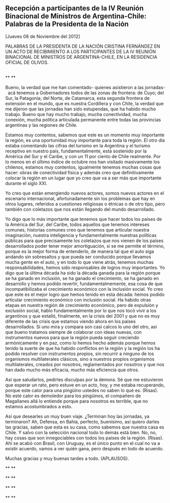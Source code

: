 Recepción a participantes de la IV Reunión Binacional de Ministros de Argentina-Chile: Palabras de la Presidenta de la Nación
-----------------------------------------------------------------------------------------------------------------------------

[Jueves 08 de Noviembre del 2012]

PALABRAS DE LA PRESIDENTA DE LA NACIÓN CRISTINA FERNÁNDEZ EN UN ACTO DE
RECIBIMIENTO A LOS PARTICIPANTES DE LA IV REUNIÓN BINACIONAL DE
MINISTROS DE ARGENTINA-CHILE, EN LA RESIDENCIA OFICIAL DE OLIVOS.

\
** **

Bueno, la verdad que me han comentado- quienes asistieron a las
jornadas-  acá tenemos a Gobernadores todos de las zonas de frontera: de
Cuyo; del Sur, la Patagonia; del Norte, de Catamarca, esta segunda
frontera de extensión en el mundo, que es nuestra Cordillera y con
Chile, la verdad que me dijeron que las jornadas han sido estupendas,
que ha habido mucho trabajo. Bueno que hay mucho trabajo, mucha
conectividad, mucha conexión, mucha política articulada permanente entre
todas las provincias argentinas y las regiones de Chile.

Estamos muy contentos, sabemos que este es un momento muy importante la
región, es una oportunidad muy importante para toda la región. El otro
día estaba comentando las cifras del turismo en la Argentina y el
turismo receptivo en nuestro país, fundamentalmente, está sostenido por
la América del Sur y el Caribe, y con un 11 por ciento de Chile
realmente. Por lo menos en el último índice de octubre nos han visitado
masivamente los chilenos, estamos muy contentos, igualmente tenemos
muchas cosas que hacer: obras de conectividad física y además creo que
definitivamente colocar la región en un lugar que yo creo que va a ser
más que importante durante el siglo XXI.

Yo creo que están emergiendo nuevos actores, somos nuevos actores en el
escenario internacional, afortunadamente sin los problemas que hay en
otros lugares, referidos a cuestiones religiosas o étnicas o de otro
tipo, pero también con coletazos que nos están llegando del mundo
desarrollado.

Yo digo que lo más importante que tenemos que hacer todos los países de
la América del Sur, del Caribe, todos aquellos que tenemos intereses
comunes, historias comunes creo que tenemos que articular nuestra
imaginación, nuestra inteligencia y fundamentalmente nuestras políticas
públicas para que precisamente los coletazos que nos vienen de los
países desarrollados poder tener mejor amortiguación, si se me permite
el término, porque es la mejor forma de entenderlo, de manera tal que el
auto siga andando sin sobresaltos y que pueda ser conducido porque
llevamos mucha gente en el auto, y en todo lo que viene atrás, tenemos
muchas responsabilidades, hemos sido responsables de logros muy
importantes. Yo digo que la última década ha sido la década ganada para
la región porque se ha ganado en inclusión, se ha ganado el crecimiento,
se ha ganado en desarrollo y hemos podido revertir, fundamentalmemente,
esa cosa de que incompatibilizaba el crecimiento económico con la
inclusión social. Yo creo que este es el mejor logro que hemos tenido en
esta década: hemos podido articular crecimiento económico con inclusión
social. Ha habido otras etapas en nuestra región de crecimiento
económico, pero de expulsión y exclusión social, hablo fundamentalmente
por lo que nos tocó vivir a los argentinos y que estalló, finalmente, en
la crisis del 2001 y que no es muy diferente de las crisis que estamos
viendo ahora en los países desarrollados. Si uno mira y compara son casi
calcos lo uno del otro, así que bueno tratamos siempre de colaborar con
ideas nuevas, con instrumentos nuevos para que la región pueda seguir
creciendo armónicamente y en paz, como lo hemos hecho además porque
hemos tenido la suerte de que ha habido conflictos en la región y la
región los ha podido resolver con instrumentos propios, sin recurrir a
ninguno de los organismos multilaterales clásicos, sino a nuestros
propios organismos multilaterales, creados por nosotros, reglamentados
por nosotros y que nos han dado mucho más eficacia, mucho más eficiencia
que otros.

Así que saludarlos, pedirles disculpas por la demora. Sé que me
estuvieron que esperar un rato, pero estuve en un acto, hoy, y me estaba
recuperando, porque este calor para una pingüino ustedes no saben lo qué
es. (Risas). No esté calor es demoledor para los pingüinos, el compañero
de Magallanes allá lo entiende porque para nosotros es terrible, que no
estamos acostumbrados a esto.

Así que desearles un muy buen viaje. ¿Terminan hoy las jornadas, ya
terminaron? Ah, Defensa, en Bahía, perfecto, buenísimo, así quiero
darles las gracias, saben que esta es su casa, como sabemos que nuestra
casa es Chile. Y salvo con la selección nacional todo lo demás está
bien. No, no, hay cosas que son innegociables con todos los países de la
región. (Risas). Ahí se acabó con Brasil, con Uruguay, es el único punto
en el cual no va a existir acuerdo, vamos a ver quién gana, pero después
en todo de acuerdo.

Muchas gracias y muy buenas tardes a todo. (APLAUSOS).   

** **

** **

** **

** **
